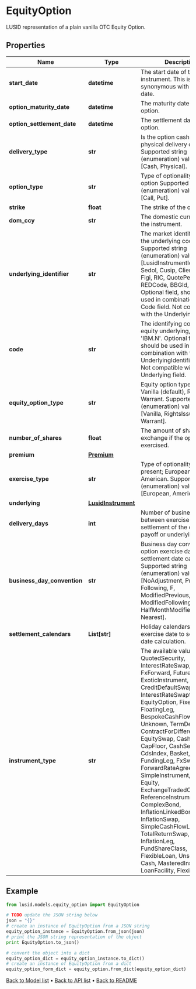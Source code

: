 # EquityOption

LUSID representation of a plain vanilla OTC Equity Option.

## Properties
Name | Type | Description | Notes
------------ | ------------- | ------------- | -------------
**start_date** | **datetime** | The start date of the instrument. This is normally synonymous with the trade-date. | 
**option_maturity_date** | **datetime** | The maturity date of the option. | 
**option_settlement_date** | **datetime** | The settlement date of the option. | [optional] 
**delivery_type** | **str** | Is the option cash settled or physical delivery of option    Supported string (enumeration) values are: [Cash, Physical]. | 
**option_type** | **str** | Type of optionality for the option    Supported string (enumeration) values are: [Call, Put]. | 
**strike** | **float** | The strike of the option. | 
**dom_ccy** | **str** | The domestic currency of the instrument. | 
**underlying_identifier** | **str** | The market identifier type of the underlying code, e.g RIC.    Supported string (enumeration) values are: [LusidInstrumentId, Isin, Sedol, Cusip, ClientInternal, Figi, RIC, QuotePermId, REDCode, BBGId, ICECode].  Optional field, should be used in combination with the Code field.  Not compatible with the Underlying field. | [optional] 
**code** | **str** | The identifying code for the equity underlying, e.g. &#39;IBM.N&#39;.  Optional field, should be used in combination with the UnderlyingIdentifier field.  Not compatible with the Underlying field. | [optional] 
**equity_option_type** | **str** | Equity option types. E.g. Vanilla (default), RightsIssue, Warrant.    Supported string (enumeration) values are: [Vanilla, RightsIssue, Warrant]. | [optional] 
**number_of_shares** | **float** | The amount of shares to exchange if the option is exercised. | [optional] 
**premium** | [**Premium**](Premium.md) |  | [optional] 
**exercise_type** | **str** | Type of optionality that is present; European, American.    Supported string (enumeration) values are: [European, American]. | [optional] 
**underlying** | [**LusidInstrument**](LusidInstrument.md) |  | [optional] 
**delivery_days** | **int** | Number of business days between exercise date and settlement of the option payoff or underlying. | [optional] 
**business_day_convention** | **str** | Business day convention for option exercise date to settlement date calculation.  Supported string (enumeration) values are: [NoAdjustment, Previous, P, Following, F, ModifiedPrevious, MP, ModifiedFollowing, MF, HalfMonthModifiedFollowing, Nearest]. | [optional] 
**settlement_calendars** | **List[str]** | Holiday calendars for option exercise date to settlement date calculation. | [optional] 
**instrument_type** | **str** | The available values are: QuotedSecurity, InterestRateSwap, FxForward, Future, ExoticInstrument, FxOption, CreditDefaultSwap, InterestRateSwaption, Bond, EquityOption, FixedLeg, FloatingLeg, BespokeCashFlowsLeg, Unknown, TermDeposit, ContractForDifference, EquitySwap, CashPerpetual, CapFloor, CashSettled, CdsIndex, Basket, FundingLeg, FxSwap, ForwardRateAgreement, SimpleInstrument, Repo, Equity, ExchangeTradedOption, ReferenceInstrument, ComplexBond, InflationLinkedBond, InflationSwap, SimpleCashFlowLoan, TotalReturnSwap, InflationLeg, FundShareClass, FlexibleLoan, UnsettledCash, Cash, MasteredInstrument, LoanFacility, FlexibleDeposit | 

## Example

```python
from lusid.models.equity_option import EquityOption

# TODO update the JSON string below
json = "{}"
# create an instance of EquityOption from a JSON string
equity_option_instance = EquityOption.from_json(json)
# print the JSON string representation of the object
print EquityOption.to_json()

# convert the object into a dict
equity_option_dict = equity_option_instance.to_dict()
# create an instance of EquityOption from a dict
equity_option_form_dict = equity_option.from_dict(equity_option_dict)
```
[Back to Model list](../README.md#documentation-for-models) &#8226; [Back to API list](../README.md#documentation-for-api-endpoints) &#8226; [Back to README](../README.md)



